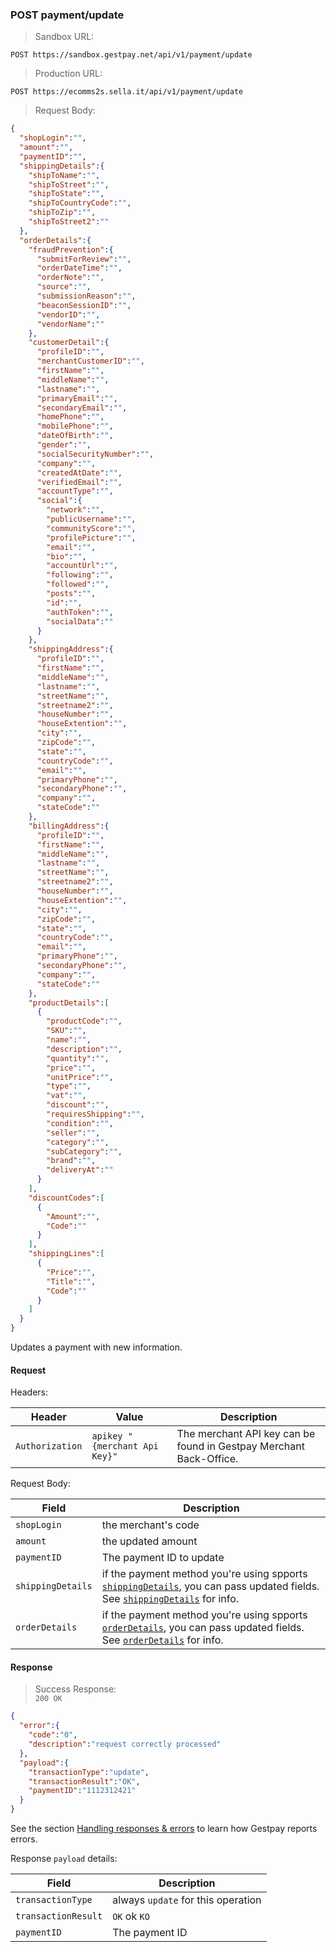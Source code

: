 ### POST payment/update


> Sandbox URL:

```
POST https://sandbox.gestpay.net/api/v1/payment/update
```


> Production URL: 

```
POST https://ecomms2s.sella.it/api/v1/payment/update
```


> Request Body: 

```json
{
  "shopLogin":"",
  "amount":"",
  "paymentID":"",
  "shippingDetails":{
    "shipToName":"",
    "shipToStreet":"",
    "shipToState":"",
    "shipToCountryCode":"",
    "shipToZip":"",
    "shipToStreet2":""
  },
  "orderDetails":{
    "fraudPrevention":{
      "submitForReview":"",
      "orderDateTime":"",
      "orderNote":"",
      "source":"",
      "submissionReason":"",
      "beaconSessionID":"",
      "vendorID":"",
      "vendorName":""
    },
    "customerDetail":{
      "profileID":"",
      "merchantCustomerID":"",
      "firstName":"",
      "middleName":"",
      "lastname":"",
      "primaryEmail":"",
      "secondaryEmail":"",
      "homePhone":"",
      "mobilePhone":"",
      "dateOfBirth":"",
      "gender":"",
      "socialSecurityNumber":"",
      "company":"",
      "createdAtDate":"",
      "verifiedEmail":"",
      "accountType":"",
      "social":{
        "network":"",
        "publicUsername":"",
        "communityScore":"",
        "profilePicture":"",
        "email":"",
        "bio":"",
        "accountUrl":"",
        "following":"",
        "followed":"",
        "posts":"",
        "id":"",
        "authToken":"",
        "socialData":""
      }
    },
    "shippingAddress":{
      "profileID":"",
      "firstName":"",
      "middleName":"",
      "lastname":"",
      "streetName":"",
      "streetname2":"",
      "houseNumber":"",
      "houseExtention":"",
      "city":"",
      "zipCode":"",
      "state":"",
      "countryCode":"",
      "email":"",
      "primaryPhone":"",
      "secondaryPhone":"",
      "company":"",
      "stateCode":""
    },
    "billingAddress":{
      "profileID":"",
      "firstName":"",
      "middleName":"",
      "lastname":"",
      "streetName":"",
      "streetname2":"",
      "houseNumber":"",
      "houseExtention":"",
      "city":"",
      "zipCode":"",
      "state":"",
      "countryCode":"",
      "email":"",
      "primaryPhone":"",
      "secondaryPhone":"",
      "company":"",
      "stateCode":""
    },
    "productDetails":[
      {
        "productCode":"",
        "SKU":"",
        "name":"",
        "description":"",
        "quantity":"",
        "price":"",
        "unitPrice":"",
        "type":"",
        "vat":"",
        "discount":"",
        "requiresShipping":"",
        "condition":"",
        "seller":"",
        "category":"",
        "subCategory":"",
        "brand":"",
        "deliveryAt":""
      }
    ],
    "discountCodes":[
      {
        "Amount":"",
        "Code":""
      }
    ],
    "shippingLines":[
      {
        "Price":"",
        "Title":"",
        "Code":""
      }
    ]
  }
}
```

Updates a payment with new information. 

#### Request 

Headers: 

| Header          | Value                         | Description                                                        |
| --------------- | ----------------------------- | ------------------------------------------------------------------ |
| `Authorization` | `apikey "{merchant Api Key}"` | The merchant API key can be found in Gestpay Merchant Back-Office. | 


Request Body: 

| Field | Description 
| -------------- | -----------
| `shopLogin` | the merchant's code 
| `amount` | the updated amount
| `paymentID` | The payment ID to update 
| `shippingDetails` | if the payment method you're using spports [`shippingDetails`](#shippingdetails), you can pass updated fields. See [`shippingDetails`](#shippingdetails) for info.
| `orderDetails` | if the payment method you're using spports [`orderDetails`](#orderdetails), you can pass updated fields. See [`orderDetails`](#orderdetails) for info.

#### Response 

> Success Response:<br>
> `200 OK`

```json
{
  "error":{  
    "code":"0",
    "description":"request correctly processed"
  },
  "payload":{
    "transactionType":"update",
    "transactionResult":"OK",
    "paymentID":"1112312421"
  }
}
```

See the section [Handling responses & errors](#handling-responses-amp-errors) to learn how Gestpay reports errors.

Response `payload` details:


| Field          | Description 
| -------------- | -----------
| `transactionType` | always `update` for this operation
| `transactionResult` | `OK` ok `KO`
| `paymentID`         | The payment ID 